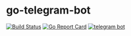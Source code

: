# go-telegram-bot

[![Build Status](https://travis-ci.org/silloy/go-telegram-bot.svg?branch=master)](https://travis-ci.org/silloy/go-telegram-bot)
[![Go Report Card](https://goreportcard.com/badge/github.com/silloy/go-telegram-bot)](https://goreportcard.com/report/github.com/silloy/go-telegram-bot)
[![telegram bot](https://img.shields.io/badge/go--telegram--bot-0.1-green.svg?style=flat-square)](https://github.com/silloy/go-telegram-bot)
 